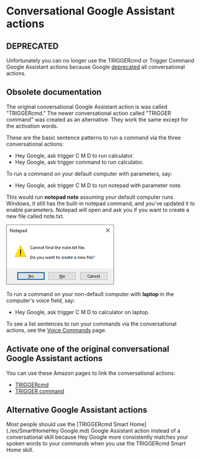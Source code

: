 # Conversational Google Assistant actions

## DEPRECATED

Unfortunately you can no longer use the TRIGGERcmd or Trigger Command Google Assistant actions because Google [deprecated](https://developers.google.com/assistant/ca-sunset#:~:text=Google%20is%20sunsetting%20Conversational%20Actions,occurring%20on%20June%2013%2C%202023) all conversational actions.  

## Obsolete documentation

The original conversational Google Assistant action is was called "TRIGGERcmd."  The newer conversational action called "TRIGGER command" was created as an alternative.  They work the same except for the activation words.  

These are the basic sentence patterns to run a command via the three conversational actions:

* Hey Google, ask trigger C M D to run calculator.
* Hey Google, ask trigger command to run calculator.

To run a command on your default computer with parameters, say:

* Hey Google, ask trigger C M D to run notepad with parameter note.

This would run **notepad note** assuming your default computer runs Windows, it still has the built-in notepad command, and you've updated it to enable parameters.  Notepad will open and ask you if you want to create a new file called note.txt.

![TRIGGERcmd.com](./images/notepad_note.png)

To run a command on your non-default computer with **laptop** in the computer's voice field, say:

* Hey Google, ask trigger C M D to calculator on laptop.

To see a list sentences to run your commands via the conversational actions, see the [Voice Commands](https://www.triggercmd.com/user/command/printlist?ai=Hey%20Google) page.

## Activate one of the original conversational Google Assistant actions

You can use these Amazon pages to link the conversational actions: 
* [TRIGGERcmd](https://assistant.google.com/services/a/id/5aba4539c049e69e)
* [TRIGGER command](https://assistant.google.com/services/a/uid/000000c97192e061) 

## Alternative Google Assistant actions

Most people should use the [TRIGGERcmd Smart Home](./es/SmartHomeHey Google.md) Google Assistant action instead of a conversational skill because Hey Google more consistently matches your spoken words to your commands when you use the TRIGGERcmd Smart Home skill.  
